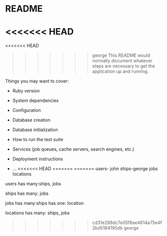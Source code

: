 # README

<<<<<<< HEAD
=======
<<<<<<< HEAD
>>>>>>> george
This README would normally document whatever steps are necessary to get the
application up and running.

Things you may want to cover:

* Ruby version

* System dependencies

* Configuration

* Database creation

* Database initialization

* How to run the test suite

* Services (job queues, cache servers, search engines, etc.)

* Deployment instructions

* ...
<<<<<<< HEAD
=======
=======
users- john
ships-george
jobs
locations

users
    has many:ships, jobs

ships
    has many: jobs

jobs
    has many:ships
    has one: location

locations
    has many: ships, jobs
>>>>>>> cd31e288dc7e05f8ae4614a75e4f2bd5184195db
>>>>>>> george
